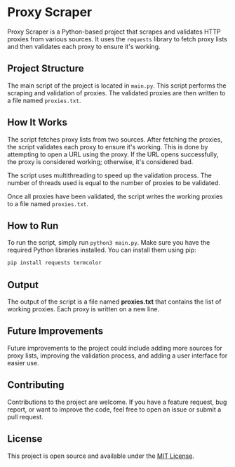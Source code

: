 # Proxy Scraper

Proxy Scraper is a Python-based project that scrapes and validates HTTP proxies from various sources. It uses the `requests` library to fetch proxy lists and then validates each proxy to ensure it's working.

## Project Structure

The main script of the project is located in `main.py`. This script performs the scraping and validation of proxies. The validated proxies are then written to a file named `proxies.txt`.

## How It Works

The script fetches proxy lists from two sources. After fetching the proxies, the script validates each proxy to ensure it's working. This is done by attempting to open a URL using the proxy. If the URL opens successfully, the proxy is considered working; otherwise, it's considered bad.

The script uses multithreading to speed up the validation process. The number of threads used is equal to the number of proxies to be validated.

Once all proxies have been validated, the script writes the working proxies to a file named `proxies.txt`.

## How to Run

To run the script, simply run `python3 main.py`. Make sure you have the required Python libraries installed. You can install them using pip:

```sh
pip install requests termcolor
```

## Output
The output of the script is a file named **proxies.txt** that contains the list of working proxies. Each proxy is written on a new line.

## Future Improvements
Future improvements to the project could include adding more sources for proxy lists, improving the validation process, and adding a user interface for easier use.

## Contributing
Contributions to the project are welcome. If you have a feature request, bug report, or want to improve the code, feel free to open an issue or submit a pull request.

## License
This project is open source and available under the [MIT License](LICENSE).
